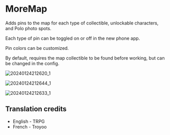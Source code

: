 # MoreMap

Adds pins to the map for each type of collectible, unlockable characters, and Polo photo spots.

Each type of pin can be toggled on or off in the new phone app.

Pin colors can be customized.

By default, requires the map collectible to be found before working, but can be changed in the config.

![20240124212620_1](https://github.com/TRPG0/BRC-MoreMap/assets/80716066/f58e955c-62e2-4e31-88bb-975a7124c6c1)

![20240124212644_1](https://github.com/TRPG0/BRC-MoreMap/assets/80716066/08256f15-e29b-408a-84c5-05d645c2711a)

![20240124212633_1](https://github.com/TRPG0/BRC-MoreMap/assets/80716066/98709cab-6a96-4d95-9014-e841b2251e9c)

## Translation credits

- English - TRPG
- French - Troyoo